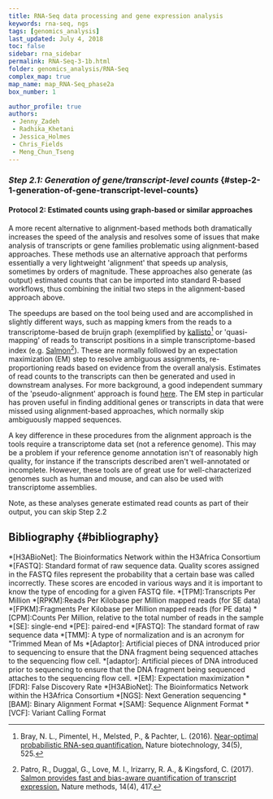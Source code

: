 ```yaml
---
title: RNA-Seq data processing and gene expression analysis
keywords: rna-seq, ngs
tags: [genomics_analysis]
last_updated: July 4, 2018
toc: false
sidebar: rna_sidebar
permalink: RNA-Seq-3-1b.html  
folder: genomics_analysis/RNA-Seq
complex_map: true
map_name: map_RNA-Seq_phase2a
box_number: 1

author_profile: true
authors:
 - Jenny_Zadeh
 - Radhika_Khetani
 - Jessica_Holmes
 - Chris_Fields
 - Meng_Chun_Tseng
---
```

### _Step 2.1: Generation of gene/transcript-level counts_ {#step-2-1-generation-of-gene-transcript-level-counts}

#### **Protocol 2: Estimated counts using graph-based or similar approaches**

A more recent alternative to alignment-based methods both dramatically increases the speed of the analysis and resolves some of issues that make analysis of transcripts or gene families problematic using alignment-based approaches.  These methods use an alternative approach that performs essentially a very lightweight 'alignment' that speeds up analysis, sometimes by orders of magnitude.  These approaches also generate (as output) estimated counts that can be imported into standard R-based workflows, thus combining the initial two steps in the alignment-based approach above.

The speedups are based on the tool being used and are accomplished in slightly different ways, such as mapping kmers from the reads to a transcriptome-based de bruijn graph (exemplified by [kallisto](https://pachterlab.github.io/kallisto/)[^17] or 'quasi-mapping' of reads to transcript positions in a simple transcriptome-based index (e.g. [Salmon](https://combine-lab.github.io/salmon/)[^18]).  These are normally followed by an expectation maximization (EM) step to resolve ambiguous assignments, re-proportioning reads based on evidence from the overall analysis.  Estimates of read counts to the transcripts can then be generated and used in downstream analyses.  For more background, a good independent summary of the 'pseudo-alignment' approach is found [here](http://tinyheero.github.io/2015/09/02/pseudoalignments-kallisto.html).  The EM step in particular has proven useful in finding additional genes or transcripts in data that were missed using alignment-based approaches, which normally skip ambiguously mapped sequences.

A key difference in these procedures from the alignment approach is the tools require a transcriptome data set (not a reference genome).  This may be a problem if your reference genome annotation isn't of reasonably high quality, for instance if the transcripts described aren't well-annotated or incomplete.  However, these tools are of great use for well-characterized genomes such as human and mouse, and can also be used with transcriptome assemblies.  

Note, as these analyses generate estimated read counts as part of their output, you can skip Step 2.2

## Bibliography {#bibliography}

[^1]: Robinson, Mark D., and Alicia Oshlack. [A scaling normalization method for differential expression analysis of RNA-seq data.](https://doi.org/10.1186/gb-2010-11-3-r25) Genome biology 11.3 (2010): R25.

[^2]: Trapnell, C., Roberts, A., Goff, L., Pertea, G., Kim, D., Kelley, D. R., ... & Pachter, L. (2012). [Differential gene and transcript expression analysis of RNA-seq experiments with TopHat and Cufflinks.](https://doi.org/10.1038/nprot.2012.016) Nature protocols, 7(3), 562.

[^3]: Love MI, Anders S, Kim V and Huber W. [RNA-Seq workflow: gene-level exploratory analysis and differential expression.](https://doi.org/10.12688/f1000research.7035.2) F1000Research 2016, 4:1070.

[^4]: Law CW, Alhamdoosh M, Su S et al. [RNA-seq analysis is easy as 1-2-3 with limma, Glimma and edgeR.](https://doi.org/10.12688/f1000research.9005.3) F1000Research 2018, 5:1408.

[^5]: Bray, N. L., Pimentel, H., Melsted, P., & Pachter, L. (2016). [Near-optimal probabilistic RNA-seq quantification.](https://doi.org/10.1038/nbt.3519) Nature biotechnology, 34(5), 525.

[^6]: Patro, R., Duggal, G., Love, M. I., Irizarry, R. A., & Kingsford, C. (2017). [Salmon provides fast and bias-aware quantification of transcript expression.](https://doi.org/10.1038/nmeth.4197) Nature methods, 14(4), 417.

[^7]: Andrews, S. (2010). [FastQC: a quality control tool for high throughput sequence data.]( https://www.bioinformatics.babraham.ac.uk/projects/fastqc/)

[^8]: Ewels, P., Magnusson, M., Lundin, S., & Käller, M. (2016). [MultiQC: summarize analysis results for multiple tools and samples in a single report.](https://doi.org/10.1093/bioinformatics/btw354) Bioinformatics, 32(19), 3047-3048.

[^9]: Bolger, A. M., Lohse, M., & Usadel, B. (2014). [Trimmomatic: a flexible trimmer for Illumina sequence data.](https://doi.org/10.1093/bioinformatics/btu170) Bioinformatics, 30(15), 2114-2120.

[^10]: [Trim Galore.](http://www.bioinformatics.babraham.ac.uk/projects/trim_galore/)

[^11]: [BBMap]( https://sourceforge.net/projects/bbmap/)

[^12]: Dodt, M., Roehr, J. T., Ahmed, R., & Dieterich, C. (2012). [FLEXBAR—flexible barcode and adapter processing for next-generation sequencing platforms.](https://doi.org/10.3390/biology1030895 Biology, 1(3), 895-905. )

[^13]: Gordon, A., & Hannon, G. (2010). [Fastx-toolkit. FASTQ/A short-reads pre-processing tools.]( http://hannonlab.cshl.edu/fastx_toolkit.) Unpublished

[^14]: (PRINSEQ) Schmieder, R., & Edwards, R. (2011). [Quality control and preprocessing of metagenomic datasets.](https://doi.org/10.1093/bioinformatics/btr026) Bioinformatics, 27(6), 863-864.

[^15]: Cox, M. P., Peterson, D. A., & Biggs, P. J. (2010). [SolexaQA: At-a-glance quality assessment of Illumina second-generation sequencing data.](https://doi.org/10.1186/1471-2105-11-485) BMC bioinformatics, 11(1), 485.

[^16]: Patro, R., Mount, S. M., & Kingsford, C. (2014). [Sailfish enables alignment-free isoform quantification from RNA-seq reads using lightweight algorithms.](https://doi.org/10.1038/nbt.2862) Nature biotechnology, 32(5), 462.

[^17]: Bray, N. L., Pimentel, H., Melsted, P., & Pachter, L. (2016). [Near-optimal probabilistic RNA-seq quantification.](https://doi.org/10.1038/nbt.3519) Nature biotechnology, 34(5), 525.

[^18]: Patro, R., Duggal, G., Love, M. I., Irizarry, R. A., & Kingsford, C. (2017). [Salmon provides fast and bias-aware quantification of transcript expression.](https://doi.org/10.1038/nmeth.4197) Nature methods, 14(4), 417.

[^19]: Dobin, A., Davis, C. A., Schlesinger, F., Drenkow, J., Zaleski, C., Jha, S., ... & Gingeras, T. R. (2013). [STAR: ultrafast universal RNA-seq aligner.](https://doi.org/10.1093/bioinformatics/bts635) Bioinformatics, 29(1), 15-21.

[^20]: Kim, D., Langmead, B., & Salzberg, S. L. (2015). [HISAT: a fast spliced aligner with low memory requirements.](https://doi.org/10.1038/nmeth.3317) Nature methods, 12(4), 357.

[^21]: Wu, T. D., & Nacu, S. (2010). [Fast and SNP-tolerant detection of complex variants and splicing in short reads.](https://doi.org/10.1093/bioinformatics/btq057) Bioinformatics, 26(7), 873-881.

[^22]: Huang, S., Zhang, J., Li, R., Zhang, W., He, Z., Lam, T. W., ... & Yiu, S. M. (2011). [SOAPsplice: genome-wide ab initio detection of splice junctions from RNA-Seq data.](https://doi.org/10.3389/fgene.2011.00046) Frontiers in genetics, 2, 46.

[^23]: Anders, S., Pyl, P. T., & Huber, W. (2015). [HTSeq—a Python framework to work with high-throughput sequencing data.](https://doi.org/10.1093/bioinformatics/btu638) Bioinformatics, 31(2), 166-169.

[^24]: Liao, Y., Smyth, G. K., & Shi, W. (2013). [featureCounts: an efficient general purpose program for assigning sequence reads to genomic features.](https://doi.org/10.1093/bioinformatics/btt656) Bioinformatics, 30(7), 923-930.

[^25]: (Cufflinks) Trapnell, C., Williams, B. A., Pertea, G., Mortazavi, A., Kwan, G., Van Baren, M. J., ... & Pachter, L. (2010). [Transcript assembly and quantification by RNA-Seq reveals unannotated transcripts and isoform switching during cell differentiation.](https://doi.org/10.1038/nbt.1621) Nature biotechnology, 28(5), 511.

[^26]: Li, H., Handsaker, B., Wysoker, A., Fennell, T., Ruan, J., Homer, N., ... & Durbin, R. (2009). [The sequence alignment/map format and SAMtools.](https://doi.org/10.1093/bioinformatics/btp352) Bioinformatics, 25(16), 2078-2079.

[^27]: [Picard](http://broadinstitute.github.io/picard/)

[^28]: Gentleman, R. C., Carey, V. J., Bates, D. M., Bolstad, B., Dettling, M., Dudoit, S., ... & Hornik, K. (2004). [Bioconductor: open software development for computational biology and bioinformatics.](https://doi.org/10.1186/gb-2004-5-10-r80) Genome biology, 5(10), R80.

[^29]: Soneson, C., Love, M. I., & Robinson, M. D. (2015). [Differential analyses for RNA-seq: transcript-level estimates improve gene-level inferences.](https://doi.org/10.12688/f1000research.7563.2) F1000Research, 4.

[^30]: Gautier L, Cope L, Bolstad BM, Irizarry RA (2004). [affy—analysis of Affymetrix GeneChip data at the probe level.](https://doi.org/10.1093/bioinformatics/btg405) Bioinformatics, 20(3), 307–315. ISSN 1367-4803,

[^31]: Pertea, M., Pertea, G. M., Antonescu, C. M., Chang, T. C., Mendell, J. T., & Salzberg, S. L. (2015). [StringTie enables improved reconstruction of a transcriptome from RNA-seq reads.](https://doi.org/10.1038/nbt.3122) Nature biotechnology, 33(3), 290.

[^32]: Dillies, M. A., Rau, A., Aubert, J., Hennequet-Antier, C., Jeanmougin, M., Servant, N., ... & Guernec, G. (2013). [A comprehensive evaluation of normalization methods for Illumina high-throughput RNA sequencing data analysis.](https://doi.org/10.1093/bib/bbs046) Briefings in bioinformatics, 14(6), 671-683.

[^33]: Anders S, Huber W (2010). [Differential expression analysis for sequence count data.](https://doi.org/ 10.1186/gb-2010-11-10-r106) Genome Biology, 11, R106.

[^34]: Love M.I., Huber W., Anders S. (2014). [Moderated estimation of fold change and dispersion for RNA-seq data with DESeq2.](https://doi.org/10.1186/s13059-014-0550-8) Genome Biology, 15, 550.

[^35]: Robinson MD, McCarthy DJ, Smyth GK (2010). [edgeR: a Bioconductor package for differential expression analysis of digital gene expression data.](https://doi.org/10.1093/bioinformatics/btp616) Bioinformatics, 26(1), 139-140.

[^36]: McCarthy, J. D, Chen, Yunshun, Smyth, K. G (2012). [Differential expression analysis of multifactor RNA-Seq experiments with respect to biological variation.](https://doi.org/10.1093/nar/gks042) Nucleic Acids Research, 40(10), 4288-4297.

[^37]: Benjamini, Y., & Hochberg, Y. (1995). Controlling the false discovery rate: a practical and powerful approach to multiple testing. Journal of the royal statistical society. Series B (Methodological), 289-300.

[^38]: Afgan, E., Baker, D., Batut, B., Van Den Beek, M., Bouvier, D., Čech, M., ... & Guerler, A. (2018). [The Galaxy platform for accessible, reproducible and collaborative biomedical analyses: 2018 update.](https://doi.org/10.1093/nar/gky379) Nucleic acids research, 46(W1), W537-W544.

[^39]: Leek, J.T., & Peng, R. D. (2015). [Reproducible research can still be wrong.](https://doi.org/10.1073/pnas.1421412111) Proceedings of the National Academy of Sciences 112 (6) 1645-1646

[^40]: [Reproducibility in Science: A Guide to enhancing reproducibility in scientific results and writing.](http://ropensci.github.io/reproducibility-guide/)

[^41]: Peng, R. D. (2011). [Reproducible Research in Computational Science.](https://doi.org/10.1126/science.1213847) Science Vol. 334, Issue 6060, pp. 1226-1227.

[^42]: Ashburner, M., Ball, C. A., Blake, J. A., Botstein, D., Butler, H., Cherry, J. M., ... & Harris, M. A. (2000). [Gene Ontology: tool for the unification of biology.](https://doi.org/10.1038/75556) Nature genetics, 25(1), 25.

[^43]: Kanehisa, M., & Goto, S. (2000). KEGG: kyoto encyclopedia of genes and genomes. Nucleic acids research, 28(1), 27-30.

[^limma]: Ritchie, ME, Phipson, B, Wu, D, Hu, Y, Law, CW, Shi, W, and Smyth, GK (2015). [limma powers differential expression analyses for RNA-sequencing and microarray studies](https://www.ncbi.nlm.nih.gov/pmc/articles/PMC4402510/). Nucleic Acids Research 43(7), e47.

[^conessa]: Conesa, A., Madrigal, P., Tarazona S., ... & Mortazavi, A. 2016. [A survey of best practices for RNA-Seq data analysis.](https://genomebiology.biomedcentral.com/articles/10.1186/s13059-016-0881-8) Genome Biology 17:13. https://doi.org/10.1186/s13059-016-0881-8


[//]: <> (These are common abbreviations in the page.)
*[H3ABioNet]: The Bioinformatics Network within the H3Africa Consortium
*[FASTQ]: Standard format of raw sequence data. Quality scores assigned in the FASTQ files represent the probability that a certain base was called incorrectly. These scores are encoded in various ways and it is important to know the type of encoding for a given FASTQ file.
*[TPM]:Transcripts Per Million
*[RPKM]:Reads Per Kilobase per Million mapped reads (for SE data)
*[FPKM]:Fragments Per Kilobase per Million mapped reads (for PE data)
*[CPM]:Counts Per Million, relative to the total number of reads in the sample
*[SE]: single-end
*[PE]: paired-end
*[FASTQ]: The standard format of raw sequence data
*[TMM]: A type of normalization and is an acronym for "Trimmed Mean of Ms
*[Adaptor]: Artificial pieces of DNA introduced prior to sequencing to ensure that the DNA fragment being sequenced attaches to the sequencing flow cell.
*[adaptor]: Artificial pieces of DNA introduced prior to sequencing to ensure that the DNA fragment being sequenced attaches to the sequencing flow cell.
*[EM]: Expectation maximization
*[FDR]: False Discovery Rate
*[H3ABioNet]: The Bioinformatics Network within the H3Africa Consortium
*[NGS]: Next Generation sequencing
*[BAM]: Binary Alignment Format
*[SAM]: Sequence Alignment Format
*[VCF]: Variant Calling Format
